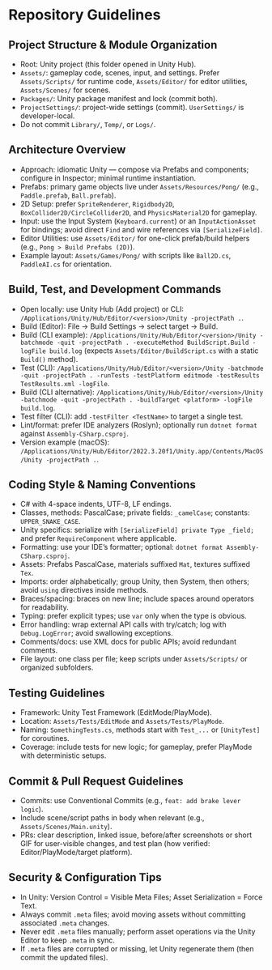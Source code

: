 # Repository Guidelines

## Project Structure & Module Organization
- Root: Unity project (this folder opened in Unity Hub).
- `Assets/`: gameplay code, scenes, input, and settings. Prefer `Assets/Scripts/` for runtime code, `Assets/Editor/` for editor utilities, `Assets/Scenes/` for scenes.
- `Packages/`: Unity package manifest and lock (commit both).
- `ProjectSettings/`: project-wide settings (commit). `UserSettings/` is developer-local.
- Do not commit `Library/`, `Temp/`, or `Logs/`.

## Architecture Overview
- Approach: idiomatic Unity — compose via Prefabs and components; configure in Inspector; minimal runtime instantiation.
- Prefabs: primary game objects live under `Assets/Resources/Pong/` (e.g., `Paddle.prefab`, `Ball.prefab`).
- 2D Setup: prefer `SpriteRenderer`, `Rigidbody2D`, `BoxCollider2D/CircleCollider2D`, and `PhysicsMaterial2D` for gameplay.
- Input: use the Input System (`Keyboard.current`) or an `InputActionAsset` for bindings; avoid direct `Find` and wire references via `[SerializeField]`.
- Editor Utilities: use `Assets/Editor/` for one-click prefab/build helpers (e.g., `Pong > Build Prefabs (2D)`).
 - Example layout: `Assets/Games/Pong/` with scripts like `Ball2D.cs`, `PaddleAI.cs` for orientation.

## Build, Test, and Development Commands
- Open locally: use Unity Hub (Add project) or CLI: `/Applications/Unity/Hub/Editor/<version>/Unity -projectPath .`.
- Build (Editor): File → Build Settings → select target → Build.
- Build (CLI example): `/Applications/Unity/Hub/Editor/<version>/Unity -batchmode -quit -projectPath . -executeMethod BuildScript.Build -logFile build.log` (expects `Assets/Editor/BuildScript.cs` with a static `Build()` method).
- Test (CLI): `/Applications/Unity/Hub/Editor/<version>/Unity -batchmode -quit -projectPath . -runTests -testPlatform editmode -testResults TestResults.xml -logFile`.
 - Build (CLI alternative): `/Applications/Unity/Hub/Editor/<version>/Unity -batchmode -quit -projectPath . -buildTarget <platform> -logFile build.log`.
 - Test filter (CLI): add `-testFilter <TestName>` to target a single test.
 - Lint/format: prefer IDE analyzers (Roslyn); optionally run `dotnet format` against `Assembly-CSharp.csproj`.
 - Version example (macOS): `/Applications/Unity/Hub/Editor/2022.3.20f1/Unity.app/Contents/MacOS/Unity -projectPath .`.

## Coding Style & Naming Conventions
- C# with 4-space indents, UTF-8, LF endings.
- Classes, methods: PascalCase; private fields: `_camelCase`; constants: `UPPER_SNAKE_CASE`.
- Unity specifics: serialize with `[SerializeField] private Type _field;` and prefer `RequireComponent` where applicable.
- Formatting: use your IDE’s formatter; optional: `dotnet format Assembly-CSharp.csproj`.
- Assets: Prefabs PascalCase, materials suffixed `Mat`, textures suffixed `Tex`.
 - Imports: order alphabetically; group Unity, then System, then others; avoid `using` directives inside methods.
 - Braces/spacing: braces on new line; include spaces around operators for readability.
 - Typing: prefer explicit types; use `var` only when the type is obvious.
 - Error handling: wrap external API calls with try/catch; log with `Debug.LogError`; avoid swallowing exceptions.
 - Comments/docs: use XML docs for public APIs; avoid redundant comments.
 - File layout: one class per file; keep scripts under `Assets/Scripts/` or organized subfolders.

## Testing Guidelines
- Framework: Unity Test Framework (EditMode/PlayMode).
- Location: `Assets/Tests/EditMode` and `Assets/Tests/PlayMode`.
- Naming: `SomethingTests.cs`, methods start with `Test_...` or `[UnityTest]` for coroutines.
- Coverage: include tests for new logic; for gameplay, prefer PlayMode with deterministic setups.

## Commit & Pull Request Guidelines
- Commits: use Conventional Commits (e.g., `feat: add brake lever logic`).
- Include scene/script paths in body when relevant (e.g., `Assets/Scenes/Main.unity`).
- PRs: clear description, linked issue, before/after screenshots or short GIF for user-visible changes, and test plan (how verified: Editor/PlayMode/target platform).

## Security & Configuration Tips
- In Unity: Version Control = Visible Meta Files; Asset Serialization = Force Text.
- Always commit `.meta` files; avoid moving assets without committing associated `.meta` changes.
 - Never edit `.meta` files manually; perform asset operations via the Unity Editor to keep `.meta` in sync.
 - If `.meta` files are corrupted or missing, let Unity regenerate them (then commit the updated files).
